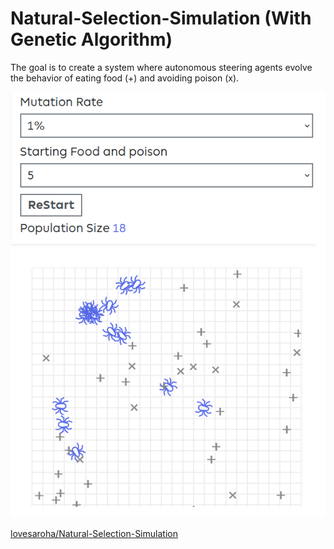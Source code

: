 # Natural-Selection-Simulation (With Genetic Algorithm)
 The goal is to create a system where autonomous steering agents evolve the behavior of eating food (+) and avoiding poison (x).

![game](https://raw.githubusercontent.com/lovesaroha/gimages/main/16.png)

[lovesaroha/Natural-Selection-Simulation](https://js.lovesaroha.com/Natural-Selection-Simulation)